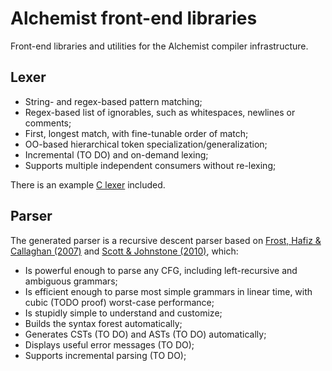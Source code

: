 # Alchemist front-end libraries
Front-end libraries and utilities for the Alchemist compiler infrastructure.

## Lexer
- String- and regex-based pattern matching;
- Regex-based list of ignorables, such as whitespaces, newlines or comments;
- First, longest match, with fine-tunable order of match;
- OO-based hierarchical token specialization/generalization;
- Incremental (TO DO) and on-demand lexing;
- Supports multiple independent consumers without re-lexing;

There is an example [C lexer](alchemist/front/C/lexer.py) included.

## Parser
The generated parser is a recursive descent parser based on [Frost, Hafiz & Callaghan (2007)](https://doi.org/10.3115/1621410.1621425) and [Scott & Johnstone (2010)](https://doi.org/10.1016/j.entcs.2010.08.041), which:
- Is powerful enough to parse any CFG, including left-recursive and ambiguous grammars;
- Is efficient enough to parse most simple grammars in linear time, with cubic (TODO proof) worst-case performance;
- Is stupidly simple to understand and customize;
- Builds the syntax forest automatically;
- Generates CSTs (TO DO) and ASTs (TO DO) automatically;
- Displays useful error messages (TO DO);
- Supports incremental parsing (TO DO);
